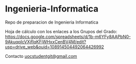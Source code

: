 # Ingenieria-Informatica
Repo de preparacion de Ingenieria Informatica

Hoja de cálculo con los enlaces a los Grupos del Grado:
https://docs.google.com/spreadsheets/d/1b-m6YFy8AAPbN0-9AkuqpIcVXjfIqKFjWHxxCenBV4M/edit?usp=drive_web&ouid=108914504492064426992

Contacto uocstudentgit@gmail.com